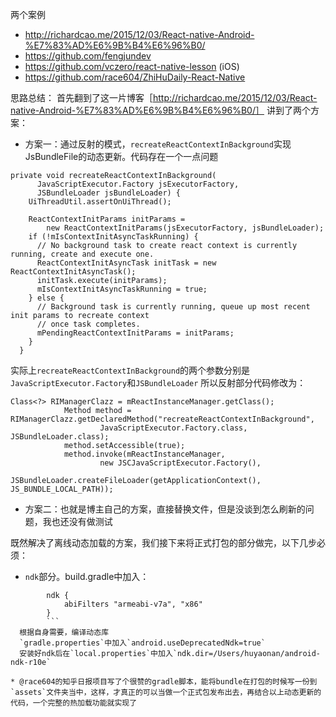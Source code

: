 两个案例
* http://richardcao.me/2015/12/03/React-native-Android-%E7%83%AD%E6%9B%B4%E6%96%B0/
* https://github.com/fengjundev
* https://github.com/vczero/react-native-lesson (iOS)
* https://github.com/race604/ZhiHuDaily-React-Native


思路总结：
首先翻到了这一片博客［http://richardcao.me/2015/12/03/React-native-Android-%E7%83%AD%E6%9B%B4%E6%96%B0/］
讲到了两个方案：
* 方案一：通过反射的模式，`recreateReactContextInBackground`实现JsBundleFile的动态更新。代码存在一个一点问题
```
private void recreateReactContextInBackground(
      JavaScriptExecutor.Factory jsExecutorFactory,
      JSBundleLoader jsBundleLoader) {
    UiThreadUtil.assertOnUiThread();

    ReactContextInitParams initParams =
        new ReactContextInitParams(jsExecutorFactory, jsBundleLoader);
    if (!mIsContextInitAsyncTaskRunning) {
      // No background task to create react context is currently running, create and execute one.
      ReactContextInitAsyncTask initTask = new ReactContextInitAsyncTask();
      initTask.execute(initParams);
      mIsContextInitAsyncTaskRunning = true;
    } else {
      // Background task is currently running, queue up most recent init params to recreate context
      // once task completes.
      mPendingReactContextInitParams = initParams;
    }
  }
```
实际上`recreateReactContextInBackground`的两个参数分别是`JavaScriptExecutor.Factory`和`JSBundleLoader`
所以反射部分代码修改为：
```
Class<?> RIManagerClazz = mReactInstanceManager.getClass();
            Method method = RIManagerClazz.getDeclaredMethod("recreateReactContextInBackground",
                    JavaScriptExecutor.Factory.class, JSBundleLoader.class);
            method.setAccessible(true);
            method.invoke(mReactInstanceManager,
                    new JSCJavaScriptExecutor.Factory(),
                    JSBundleLoader.createFileLoader(getApplicationContext(), JS_BUNDLE_LOCAL_PATH));
```
* 方案二：也就是博主自己的方案，直接替换文件，但是没谈到怎么刷新的问题，我也还没有做测试


既然解决了离线动态加载的方案，我们接下来将正式打包的部分做完，以下几步必须：
* `ndk`部分。build.gradle中加入：
```
        ndk {
            abiFilters "armeabi-v7a", "x86"
        }
        ```
  根据自身需要，编译动态库
  `gradle.properties`中加入`android.useDeprecatedNdk=true`
  安装好ndk后在`local.properties`中加入`ndk.dir=/Users/huyaonan/android-ndk-r10e`

* @race604的知乎日报项目写了个很赞的gradle脚本，能将bundle在打包的时候写一份到`assets`文件夹当中，这样，才真正的可以当做一个正式包发布出去，再结合以上动态更新的代码，一个完整的热加载功能就实现了
